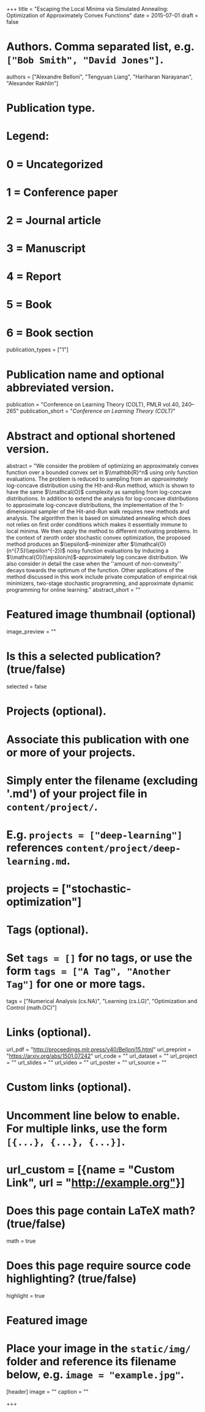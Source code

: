 +++
title = "Escaping the Local Minima via Simulated Annealing: Optimization of Approximately Convex Functions"
date = 2015-07-01
draft = false

# Authors. Comma separated list, e.g. `["Bob Smith", "David Jones"]`.
authors = ["Alexandre Belloni", "Tengyuan Liang", "Hariharan Narayanan", "Alexander Rakhlin"]

# Publication type.
# Legend:
# 0 = Uncategorized
# 1 = Conference paper
# 2 = Journal article
# 3 = Manuscript
# 4 = Report
# 5 = Book
# 6 = Book section
publication_types = ["1"]

# Publication name and optional abbreviated version.
publication = "Conference on Learning Theory (COLT), PMLR vol.40, 240–265"
publication_short = "*Conference on Learning Theory (COLT)*"

# Abstract and optional shortened version.
abstract = "We consider the problem of optimizing an approximately convex function over a bounded convex set in $\\mathbb{R}^n$  using only function evaluations. The problem is reduced to sampling from an *approximately* log-concave distribution using the Hit-and-Run method, which is shown to have the same $\\mathcal{O}$ complexity as sampling from log-concave distributions. In addition to extend the analysis for log-concave distributions to approximate log-concave distributions, the implementation of the 1-dimensional sampler of the Hit-and-Run walk requires new methods and analysis. The algorithm then is based on simulated annealing which does not relies on first order conditions which makes it essentially immune to local minima. We then apply the method to different motivating problems. In the context of zeroth order stochastic convex optimization, the proposed method produces an $\\epsilon$-minimizer after $\\mathcal{O}(n^{7.5}\\epsilon^{-2})$ noisy function evaluations  by inducing a $\\mathcal{O}(\\epsilon/n)$-approximately log concave distribution. We also consider in detail the case when the ''amount of non-convexity'' decays towards the optimum of the function. Other applications of the method discussed in this work include private computation of empirical risk minimizers, two-stage stochastic programming, and approximate dynamic programming for online learning."
abstract_short = ""

# Featured image thumbnail (optional)
image_preview = ""

# Is this a selected publication? (true/false)
selected = false

# Projects (optional).
#   Associate this publication with one or more of your projects.
#   Simply enter the filename (excluding '.md') of your project file in `content/project/`.
#   E.g. `projects = ["deep-learning"]` references `content/project/deep-learning.md`.
#   projects = ["stochastic-optimization"]

# Tags (optional).
#   Set `tags = []` for no tags, or use the form `tags = ["A Tag", "Another Tag"]` for one or more tags.
tags = ["Numerical Analysis (cs.NA)", "Learning (cs.LG)", "Optimization and Control (math.OC)"]

# Links (optional).
url_pdf = "http://proceedings.mlr.press/v40/Belloni15.html"
url_preprint = "https://arxiv.org/abs/1501.07242"
url_code = ""
url_dataset = ""
url_project = ""
url_slides = ""
url_video = ""
url_poster = ""
url_source = ""

# Custom links (optional).
#   Uncomment line below to enable. For multiple links, use the form `[{...}, {...}, {...}]`.
# url_custom = [{name = "Custom Link", url = "http://example.org"}]

# Does this page contain LaTeX math? (true/false)
math = true

# Does this page require source code highlighting? (true/false)
highlight = true

# Featured image
# Place your image in the `static/img/` folder and reference its filename below, e.g. `image = "example.jpg"`.
[header]
image = ""
caption = ""

+++
